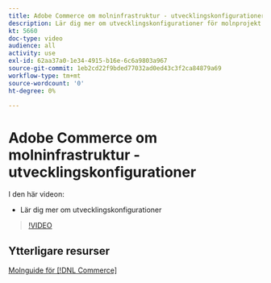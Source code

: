 ```yaml
---
title: Adobe Commerce om molninfrastruktur - utvecklingskonfigurationer
description: Lär dig mer om utvecklingskonfigurationer för molnprojekt.
kt: 5660
doc-type: video
audience: all
activity: use
exl-id: 62aa37a0-1e34-4915-b16e-6c6a9803a967
source-git-commit: 1eb2cd22f9bded77032ad0ed43c3f2ca84879a69
workflow-type: tm+mt
source-wordcount: '0'
ht-degree: 0%

---
```


# Adobe Commerce om molninfrastruktur - utvecklingskonfigurationer

I den här videon:

- Lär dig mer om utvecklingskonfigurationer

>[!VIDEO](https://video.tv.adobe.com/v/35696?quality=12&learn=on)

## Ytterligare resurser

[Molnguide för [!DNL Commerce]](https://devdocs.magento.com/cloud/bk-cloud.html)
